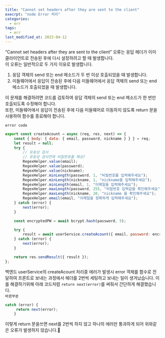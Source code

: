```yaml
---
title: "Cannot set headers after they are sent to the client"
execrpt: "node Error 처리"
categories:
  - err
tags:
  - err
last_modified_at: 2023-04-12
---
```


“Cannot set headers after they are sent to the client” 오류는 응답 헤더가 이미 클라이언트로 전송된 후에 다시 설정하려고 할 때 발생합니다.   
이 오류는 일반적으로 두 가지 이유로 발생합니다.  
1. 응답 객체의 send 또는 end 메소드가 두 번 이상 호출되었을 때 발생합니다.  
2. 미들웨어에서 응답이 전송된 후에 다음 미들웨어에서 응답 객체의 send 또는 end 메소드가 호출되었을 때 발생합니다.

이 문제를 해결하려면 코드를 검토하여 응답 객체의 send 또는 end 메소드가 한 번만 호출되도록 수정해야 합니다.  
또한, 미들웨어에서 응답이 전송된 후에 다음 미들웨어로 이동하지 않도록 return 문을 사용하여 함수를 종료해야 합니다.   


`error code`
```js
export const createAcount = async (req, res, next) => {
    const { body: { data: { email, password, nickname } } } = req;
    let result = null;
    try {
        // 유효성 검사
        // 유효성 검사전에 비밀번호를 해싱?
        RegexHelper.value(email);
        RegexHelper.value(password);
        RegexHelper.value(nickname);
        RegexHelper.minLength(password, 1, "비밀번호를 입력해주세요");
        RegexHelper.minLength(nickname, 1, "nickname을 입력해주세요");
        RegexHelper.minLength(email, 1, "이메일을 입력해주세요");
        RegexHelper.maxLength(password, 255, "비밀번호 입력값을 확인해주세요");
        RegexHelper.maxLength(nickname, 20, "nickname 을 확인해주세요");
        RegexHelper.email(email, "이메일을 정확하게 입력해주세요");
    } catch (error) {
        next(error);
    }

    const encryptedPW = await bcrypt.hash(password, 5);

    try {
        result = await userService.createAcount({ email, password: encryptedPW, nickname });
    } catch (error) {
        next(error);
    }

    return res.sendResult({ result });
};

```
백엔드 userService의 createAcount 처리중 에러가 발생시 error 객체를 함수로 전달하여 프론트로 보내는 과정에서 헤더를 2번씩 세팅하고 보내는 일이 생겨났습니다. 이를 해결하기위해 아래 코드처럼 `return next(error)`를 써줘서 간단하게 해결했습니다.  
`바뀐부분`
```js
catch (error) {
     return next(error);
    }
```

이렇게 return 문을쓰면 next를 2번씩 하지 않고 하나의 에러만 통과하게 되어 위와같은 오류가 발생하지 않습니다.👀